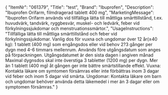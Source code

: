 {
  "ItemNr": "061379",
  "Title": "test",
  "Brand": "Ibuprofen",
  "Description": "Ibuprofen Orifarm, filmdragerad tablett 400 mg",
  "MarketingMessage": "Ibuprofen Orifarm används vid tillfälliga lätta till måttliga smärttillstånd, t.ex. huvudvärk, tandvärk, ryggbesvär, muskel- och ledvärk, feber vid förkylningssjukdomar och menstruationssmärtor.",
  "UsageInstructions": "Tillfälliga lätta till måttliga smärttillstånd och feber vid förkylningssjukdomar. Vanlig dos för vuxna och ungdomar över 12 år(&#8805;40 kg): 1 tablett (400 mg) som engångsdos eller vid behov 2?3 gånger per dygn med 4-6 timmars mellenrum. Används före utgångsdatum som anges på förpackningen. Utgångsdatumet är den sista dagen i angiven månad  Maximal dygnsdos skal inte överstiga 3 tabletter (1200 mg) per dygn. Mer än 1 tablett (400 mg) åt gången ger inte bättre smärtstillande effekt. Vuxna: Kontakta läkare om symtomen försämras eller inte förbättras inom 3 dagar vid feber och inom 5 dagar vid smärta. Ungdomar: Kontakta läkare om barn och ungdomar behöver använda detta läkemedel i mer än 3 dagar eller om symptomen försämras."
}
